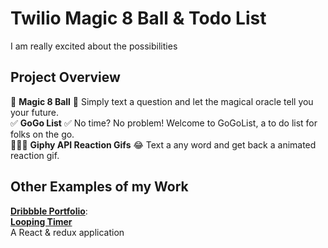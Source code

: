 # Twilio Magic 8 Ball & Todo List

I am really excited about the possibilities

## Project Overview
🔮 **Magic 8 Ball** 🔮 Simply text a question and let the magical oracle tell you your future.  
✅ **GoGo List** ✅ No time? No problem! Welcome to GoGoList, a to do list for folks on the go.  
👩🏻‍💻 **Giphy API Reaction Gifs** 😂 Text a any word and get back a animated reaction gif.  


## Other Examples of my Work
**[Dribbble Portfolio](https://dribbble.com/rachelralston)**:  
**[Looping Timer](https://github.com/rachel-ftw/looping-timer)**  
A React & redux application

